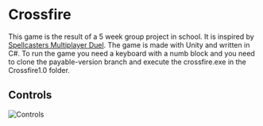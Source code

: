 # Crossfire
This game is the result of a 5 week group project in school. It is inspired by [Spellcasters Multiplayer Duel](https://play.google.com/store/apps/details?id=com.Tk_Games.Spellcasters). The game is made with Unity and written in C#. To run the game you need a keyboard with a numb block and you need to clone the payable-version branch and execute the crossfire.exe in the Crossfire1.0 folder.
## Controls
![Controls](Images/Screenshot(1).png)
